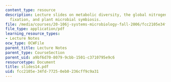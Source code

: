 ```yaml
---
content_type: resource
description: Lecture slides on metabolic diversity, the global nitrogen cycle, nitrogen
  fixation, and plant microbial symbiosis.
file: /media/courses/20-106j-systems-microbiology-fall-2006/fcc2105e34fd77250eb0236cff9c9a31_slides14.pdf
file_type: application/pdf
learning_resource_types:
- Lecture Notes
ocw_type: OCWFile
parent_title: Lecture Notes
parent_type: CourseSection
parent_uid: a9bf6d70-8079-9cbb-1501-c3710795e9c6
resourcetype: Document
title: slides14.pdf
uid: fcc2105e-34fd-7725-0eb0-236cff9c9a31
---
```

